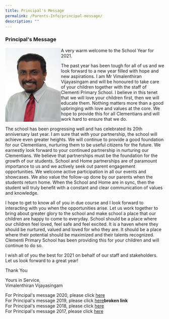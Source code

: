 ```yaml
---
title: Principal's Message
permalink: /Parents-Info/principal-message/
description: ""
---
```

### Principal's Message

<img src="/images/principal%20message.jpg" 
     style="width:35%" align=left>
		 
A very warm welcome to the School Year for 2021.

The past year has been tough for all of us and we look forward to a new year filled with hope and new aspirations. I am Mr Vimalenthiran Vijayasingam and will be honoured to take care of your children together with the staff of Clementi Primary School. I believe in this tenet that we will love your children first, then we will educate them. Nothing matters more than a good upbringing with love and values at the core. We hope to provide this for all Clementians and will work hard to ensure that we do.

The school has been progressing well and has celebrated its 20th anniversary last year. I am sure that with your partnership, the school will achieve even greater heights. We will continue to provide a good foundation for our Clementians, nurturing them to be useful citizens for the future. We earnestly look forward to your continued partnership in nurturing our Clementians. We believe that partnerships must be the foundation for the growth of our students. School and Home partnerships are of paramount importance to us and we actively seek out parent engagement opportunities. We welcome active participation in all our events and showcases. We also value the follow-up done by our parents when the students return home. When the School and Home are in sync, then the student will truly benefit with a constant and clear communication of values and knowledge.

I hope to get to know all of you in due course and I look forward to interacting with you when the opportunities arise. Let us work together to bring about greater glory to the school and make school a place that our children are happy to come to everyday. School should be a place where our children feel loved, feel safe and feel excited. It is a haven where they should be nurtured, valued and loved for who they are. It should be a place where their potential should be maximized and their talents recognized. Clementi Primary School has been providing this for your children and will continue to do so.

I wish all of you the best for 2021 on behalf of our staff and stakeholders. Let us look forward to a great year!

Thank You

Yours in Service, <br>
Vimalenthiran Vijayasingam

For Principal's message 2020, please click [here](/files/P%20message%202020.pdf) <Br>
For Principal's message 2019, please click [here](https://clementipri.moe.edu.sg/qql/slot/u154/About%20Us/Principals%20Message/P/'s%20message%202019.pdf)**broken link** <br>
For Principal's message 2018, please click [here](/files/Principals%20message%202018.pdf) <br>
For Principal's message 2017, please click [here](/files/P's%20message%202017.pdf)